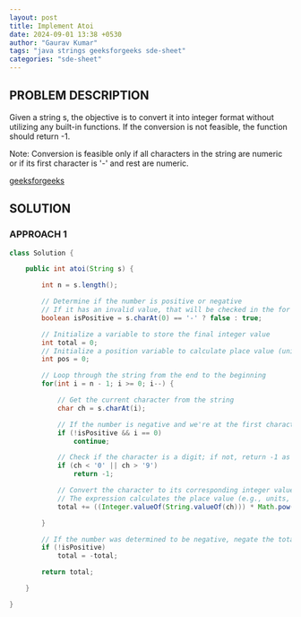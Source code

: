 ```yaml
---
layout: post
title: Implement Atoi
date: 2024-09-01 13:38 +0530
author: "Gaurav Kumar"
tags: "java strings geeksforgeeks sde-sheet"
categories: "sde-sheet"
---
```


## PROBLEM DESCRIPTION

Given a string s, the objective is to convert it into integer format without utilizing any built-in functions. If the conversion is not feasible, the function should return -1.

Note: Conversion is feasible only if all characters in the string are numeric or if its first character is '-' and rest are numeric.

[geeksforgeeks](https://www.geeksforgeeks.org/problems/implement-atoi/1?page=4)

## SOLUTION

### APPROACH 1

```java
class Solution {

    public int atoi(String s) {

        int n = s.length();

        // Determine if the number is positive or negative
        // If it has an invalid value, that will be checked in the for loop later
        boolean isPositive = s.charAt(0) == '-' ? false : true;

        // Initialize a variable to store the final integer value
        int total = 0;
        // Initialize a position variable to calculate place value (units, tens, hundreds, etc.)
        int pos = 0;

        // Loop through the string from the end to the beginning
        for(int i = n - 1; i >= 0; i--) {

            // Get the current character from the string
            char ch = s.charAt(i);

            // If the number is negative and we're at the first character, skip this iteration
            if (!isPositive && i == 0)
                continue;

            // Check if the character is a digit; if not, return -1 as conversion is not feasible
            if (ch < '0' || ch > '9')
                return -1;

            // Convert the character to its corresponding integer value and add to the total
            // The expression calculates the place value (e.g., units, tens, hundreds) using Math.pow(10, pos)
            total += ((Integer.valueOf(String.valueOf(ch))) * Math.pow(10, pos++));

        }

        // If the number was determined to be negative, negate the total
        if (!isPositive)
            total = -total;

        return total;

    }

}
```
